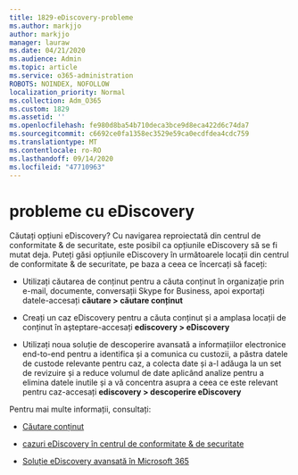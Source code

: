 ```yaml
---
title: 1829-eDiscovery-probleme
ms.author: markjjo
author: markjjo
manager: lauraw
ms.date: 04/21/2020
ms.audience: Admin
ms.topic: article
ms.service: o365-administration
ROBOTS: NOINDEX, NOFOLLOW
localization_priority: Normal
ms.collection: Adm_O365
ms.custom: 1829
ms.assetid: ''
ms.openlocfilehash: fe980d8ba54b710deca3bce9d8eca422d6c74da7
ms.sourcegitcommit: c6692ce0fa1358ec3529e59ca0ecdfdea4cdc759
ms.translationtype: MT
ms.contentlocale: ro-RO
ms.lasthandoff: 09/14/2020
ms.locfileid: "47710963"
---
```

# <a name="ediscovery-issues"></a>probleme cu eDiscovery

Căutați opțiuni eDiscovery? Cu navigarea reproiectată din centrul de conformitate & de securitate, este posibil ca opțiunile eDiscovery să se fi mutat deja.  Puteți găsi opțiunile eDiscovery în următoarele locații din centrul de conformitate & de securitate, pe baza a ceea ce încercați să faceți:

- Utilizați căutarea de conținut pentru a căuta conținut în organizație prin e-mail, documente, conversații Skype for Business, apoi exportați datele-accesați **căutare > căutare conținut**

- Creați un caz eDiscovery pentru a căuta conținut și a amplasa locații de conținut în așteptare-accesați **ediscovery > eDiscovery**

- Utilizați noua soluție de descoperire avansată a informațiilor electronice end-to-end pentru a identifica și a comunica cu custozii, a păstra datele de custode relevante pentru caz, a colecta date și a-l adăuga la un set de revizuire și a reduce volumul de date aplicând analize pentru a elimina datele inutile și a vă concentra asupra a ceea ce este relevant pentru caz-accesați **ediscovery > descoperire eDiscovery**

Pentru mai multe informații, consultați:

- [Căutare conținut](https://docs.microsoft.com/microsoft-365/compliance/content-search)

- [cazuri eDiscovery în centrul de conformitate & de securitate](https://docs.microsoft.com/microsoft-365/compliance/ediscovery-cases)

- [Soluție eDiscovery avansată în Microsoft 365](https://docs.microsoft.com/microsoft-365/compliance/overview-ediscovery-20)
